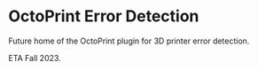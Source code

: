 # OctoPrint Error Detection

Future home of the OctoPrint plugin for 3D printer error detection.

ETA Fall 2023.
